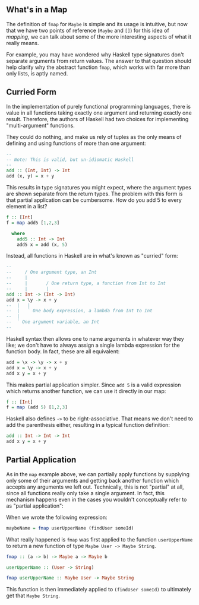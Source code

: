 ## What's in a Map

The definition of `fmap` for `Maybe` is simple and its usage is intuitive, but
now that we have two points of reference (`Maybe` and `[]`) for this idea of
*mapping*, we can talk about some of the more interesting aspects of what it
really means.

For example, you may have wondered why Haskell type signatures don't separate
arguments from return values. The answer to that question should help clarify
why the abstract function `fmap`, which works with far more than only lists, is
aptly named.

## Curried Form

In the implementation of purely functional programming languages, there is value
in all functions taking exactly one argument and returning exactly one result.
Therefore, the authors of Haskell had two choices for implementing
"multi-argument" functions.

They could do nothing, and make us rely of tuples as the only means of defining
and using functions of more than one argument:

```haskell
-- 
-- Note: This is valid, but un-idiomatic Haskell
-- 
add :: (Int, Int) -> Int
add (x, y) = x + y
```

This results in type signatures you might expect, where the argument types are
shown separate from the return types. The problem with this form is that partial
application can be cumbersome. How do you add 5 to every element in a list?

```haskell
f :: [Int]
f = map add5 [1,2,3]

  where
    add5 :: Int -> Int
    add5 x = add (x, 5)
```

Instead, all functions in Haskell are in what's known as "curried" form:

```haskell
-- 
--     / One argument type, an Int
--     |
--     |       / One return type, a function from Int to Int
--     |       |
add :: Int -> (Int -> Int)
add x = \y -> x + y
--  |   |
--  |   ` One body expression, a lambda from Int to Int
--  |
--  ` One argument variable, an Int
-- 
```

Haskell syntax then allows one to name arguments in whatever way they like; we
don't have to always assign a single lambda expression for the function body. In
fact, these are all equivalent:

```haskell
add = \x -> \y -> x + y
add x = \y -> x + y
add x y = x + y
```

This makes partial application simpler. Since `add 5` is a valid expression
which returns another function, we can use it directly in our map:

```haskell
f :: [Int]
f = map (add 5) [1,2,3]
```

Haskell also defines `->` to be right-associative. That means we don't need to
add the parenthesis either, resulting in a typical function definition:

```haskell
add :: Int -> Int -> Int
add x y = x + y
```

## Partial Application

As in the `map` example above, we can partially apply functions by supplying
only some of their arguments and getting back another function which accepts any
arguments we left out. Technically, this is not "partial" at all, since all
functions really only take a single argument. In fact, this mechanism happens
even in the cases you wouldn't conceptually refer to as "partial application":

When we wrote the following expression:

```haskell
maybeName = fmap userUpperName (findUser someId)
```

What really happened is `fmap` was first applied to the function `userUpperName`
to return a new function of type `Maybe User -> Maybe String`.

```haskell
fmap :: (a -> b) -> Maybe a -> Maybe b

userUpperName :: (User -> String)

fmap userUpperName :: Maybe User -> Maybe String
```

This function is then immediately applied to `(findUser someId)` to ultimately
get that `Maybe String`.
